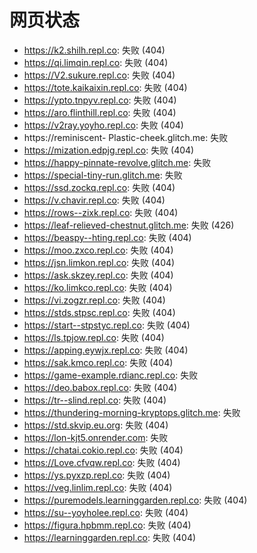 # 网页状态
- https://k2.shilh.repl.co: 失败 (404)
- https://qi.limqin.repl.co: 失败 (404)
- https://V2.sukure.repl.co: 失败 (404)
- https://tote.kaikaixin.repl.co: 失败 (404)
- https://ypto.tnpyv.repl.co: 失败 (404)
- https://aro.flinthill.repl.co: 失败 (404)
- https://v2ray.yoyho.repl.co: 失败 (404)
- https://reminiscent- Plastic-cheek.glitch.me: 失败
- https://mization.edpjg.repl.co: 失败 (404)
- https://happy-pinnate-revolve.glitch.me: 失败
- https://special-tiny-run.glitch.me: 失败
- https://ssd.zockq.repl.co: 失败 (404)
- https://v.chavir.repl.co: 失败 (404)
- https://rows--zixk.repl.co: 失败 (404)
- https://leaf-relieved-chestnut.glitch.me: 失败 (426)
- https://beaspy--hting.repl.co: 失败 (404)
- https://moo.zxco.repl.co: 失败 (404)
- https://jsn.limkon.repl.co: 失败 (404)
- https://ask.skzey.repl.co: 失败 (404)
- https://ko.limkco.repl.co: 失败 (404)
- https://vi.zogzr.repl.co: 失败 (404)
- https://stds.stpsc.repl.co: 失败 (404)
- https://start--stpstyc.repl.co: 失败 (404)
- https://ls.tpjow.repl.co: 失败 (404)
- https://apping.eywjx.repl.co: 失败 (404)
- https://sak.kmco.repl.co: 失败 (404)
- https://game-example.rdianc.repl.co: 失败
- https://deo.babox.repl.co: 失败 (404)
- https://tr--slind.repl.co: 失败 (404)
- https://thundering-morning-kryptops.glitch.me: 失败
- https://std.skvip.eu.org: 失败 (404)
- https://lon-kjt5.onrender.com: 失败
- https://chatai.cokio.repl.co: 失败 (404)
- https://Love.cfvqw.repl.co: 失败 (404)
- https://ys.pyxzp.repl.co: 失败 (404)
- https://veg.linlim.repl.co: 失败 (404)
- https://puremodels.learninggarden.repl.co: 失败 (404)
- https://su--yoyholee.repl.co: 失败 (404)
- https://figura.hpbmm.repl.co: 失败 (404)
- https://learninggarden.repl.co: 失败 (404)
